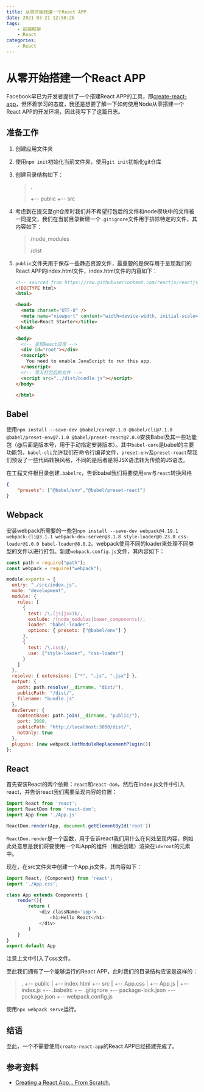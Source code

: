 ```yaml
---
title: 从零开始搭建一个React APP
date: 2021-03-21 12:58:26
tags:
	- 前端框架
	- React
categories:
	- React
---
```


# 从零开始搭建一个React APP

Facebook早已为开发者提供了一个搭建React APP的工具，即[create-react-app](https://github.com/facebook/create-react-app)，但怀着学习的态度，我还是想要了解一下如何使用Node从零搭建一个React APP的开发环境，因此我写下了这篇日志。

## 准备工作

1. 创建应用文件夹

2. 使用`npm init`初始化当前文件夹，使用`git init`初始化git仓库

3. 创建目录结构如下：

   > .
   >
   > +-- public
   > +-- src

4. 考虑到在提交至git仓库时我们并不希望打包后的文件和node模块中的文件被一同提交，我们在当前目录新建一个`.gitignore`文件用于排除特定的文件，其内容如下：

   > /node_modules
   >
   > /dist

5. `public`文件夹用于保存一些静态资源文件，最重要的是保存用于呈现我们的React APP的index.html文件，index.html文件的内容如下：

   ```html
   <!-- sourced from https://raw.githubusercontent.com/reactjs/reactjs.org/master/static/html/single-file-example.html -->
   <!DOCTYPE html>
   <html>
   
   <head>
     <meta charset="UTF-8" />
     <meta name="viewport" content="width=device-width, initial-scale=1, shrink-to-fit=no">
     <title>React Starter</title>
   </head>
   
   <body>
     <!-- 呈现React应用 -->
     <div id="root"></div>
     <noscript>
       You need to enable JavaScript to run this app.
     </noscript>
     <!-- 导入打包后的文件 -->   
     <script src="../dist/bundle.js"></script>
   </body>
   
   </html>
   ```

## Babel

使用`npm install --save-dev @babel/core@7.1.0 @babel/cli@7.1.0 @babel/preset-env@7.1.0 @babel/preset-react@7.0.0`安装Babel及其一些功能包（@后面是版本号，用于手动指定安装版本）。其中`babel-core`是babel的主要功能包，`babel-cli`允许我们在命令行编译文件，`preset-env`及`preset-react`帮我们预设了一些代码转换风格，不同的是后者是将JSX语法转为传统的JS语法。

在工程文件根目录创建`.babelrc`，告诉babel我们将要使用`env`与`react`转换风格

```json
{
    "presets": ["@babel/env","@babel/preset-react"]
}
```

## Webpack

安装webpack所需要的一些包`npm install --save-dev webpack@4.19.1 webpack-cli@3.1.1 webpack-dev-server@3.1.8 style-loader@0.23.0 css-loader@1.0.0 babel-loader@8.0.2`。webpack使用不同的loader来处理不同类型的文件以进行打包。新建`webpack.config.js`文件，其内容如下：

```js
const path = require("path");
const webpack = require("webpack");

module.exports = {
  entry: "./src/index.js",
  mode: "development",
  module: {
    rules: [
      {
        test: /\.(js|jsx)$/,
        exclude: /(node_modules|bower_components)/,
        loader: "babel-loader",
        options: { presets: ["@babel/env"] }
      },
      {
        test: /\.css$/,
        use: ["style-loader", "css-loader"]
      }
    ]
  },
  resolve: { extensions: ["*", ".js", ".jsx"] },
  output: {
    path: path.resolve(__dirname, "dist/"),
    publicPath: "/dist/",
    filename: "bundle.js"
  },
  devServer: {
    contentBase: path.join(__dirname, "public/"),
    port: 3000,
    publicPath: "http://localhost:3000/dist/",
    hotOnly: true
  },
  plugins: [new webpack.HotModuleReplacementPlugin()]
};
```

## React

首先安装React的两个依赖：`react`和`react-dom`，然后在index.js文件中引入react，并告诉react我们需要呈现内容的位置：

```js
import React from 'react';
import ReactDom from 'react-dom';
import App from './App.js'

ReactDom.render(App, document.getElementById('root'))
```

`ReactDom.render`是一个函数，用于告诉react我们用什么在何处呈现内容，例如此处意思是我们将要使用一个叫App的组件（稍后创建）渲染在`id=root`的元素中。

现在，在src文件夹中创建一个App.js文件，其内容如下：

```js
import React, {Component} from 'react';
import './App.css';

class App extends Components {
    render(){
        return (
        	<div className='app'>
            	<h1>Hello React</h1>
            </div>
        )
    }
}
export default App
```

注意上文中引入了css文件。

至此我们拥有了一个能够运行的React APP，此时我们的目录结构应该是这样的：

> .
> +-- public
> | +-- index.html
> +-- src
> | +-- App.css
> | +-- App.js
> | +-- index.js
> +-- .babelrc
> +-- .gitignore
> +-- package-lock.json
> +-- package.json
> +-- webpack.config.js

使用`npx webpack serve`运行。

## 结语

至此，一个不需要使用`create-react-app`的React APP已经搭建完成了。

## 参考资料

+ [Creating a React App… From Scratch.](https://blog.usejournal.com/creating-a-react-app-from-scratch-f3c693b84658)

